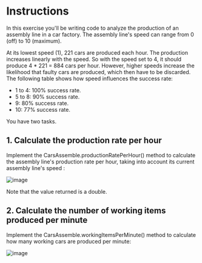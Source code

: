 # Instructions
In this exercise you'll be writing code to analyze the production of an assembly line in a car factory. The assembly line's speed can range from 0 (off) to 10 (maximum).

At its lowest speed (1), 221 cars are produced each hour. The production increases linearly with the speed. So with the speed set to 4, it should produce 4 * 221 = 884 cars per hour. However, higher speeds increase the likelihood that faulty cars are produced, which then have to be discarded. The following table shows how speed influences the success rate:

- 1 to 4: 100% success rate.
- 5 to 8: 90% success rate.
- 9: 80% success rate.
- 10: 77% success rate.

You have two tasks.

## 1. Calculate the production rate per hour
Implement the CarsAssemble.productionRatePerHour() method to calculate the assembly line's production rate per hour, taking into account its current assembly line's speed :

![image](https://user-images.githubusercontent.com/54405665/218283186-231bd831-9f5d-4793-889b-5d5a7e928d0a.png)

Note that the value returned is a double.

## 2. Calculate the number of working items produced per minute
Implement the CarsAssemble.workingItemsPerMinute() method to calculate how many working cars are produced per minute:

![image](https://user-images.githubusercontent.com/54405665/218283190-271063f5-e554-4808-b0b3-d3a40f4c022e.png)


